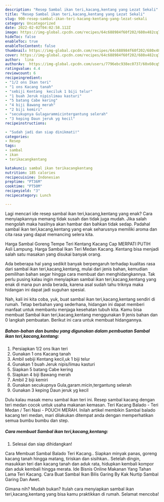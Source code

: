```yaml
---
description: "Resep Sambal ikan teri,kacang,kentang yang Lezat Sekali"
title: "Resep Sambal ikan teri,kacang,kentang yang Lezat Sekali"
slug: 900-resep-sambal-ikan-teri-kacang-kentang-yang-lezat-sekali
category: Uncategorized
date: 2022-02-02T04:02:58.112Z
image: https://img-global.cpcdn.com/recipes/64c688984f60f202/680x482cq70/sambal-ikan-terikacangkentang-foto-resep-utama.jpg
hideToc: false
enableToc: true
enableTocContent: false
thumbnail: https://img-global.cpcdn.com/recipes/64c688984f60f202/680x482cq70/sambal-ikan-terikacangkentang-foto-resep-utama.jpg
cover: https://img-global.cpcdn.com/recipes/64c688984f60f202/680x482cq70/sambal-ikan-terikacangkentang-foto-resep-utama.jpg
author:  lina
authorAv:  https://img-global.cpcdn.com/users/7796ebc938ec0737/60x60cq50/avatar.jpg
ratingvalue: 4.4
reviewcount: 6
recipeingredient:
- "1/2 ons Ikan teri"
- "1 ons Kacang tanah"
- "sebiji Kentang  keciluk 1 biji telur"
- "1 buah Jeruk nipislimau kasturi"
- "5 batang Cabe kering"
- "4 biji Bawang merah"
- "2 biji kemiri"
- "secukupnya Gulagarammicintergantung selerah"
- "3 keping Daun jeruk yg kecil"
recipeinstructions:

- "Sudah jadi dan siap dinikmati!"
categories:
- Resep
tags:
- sambal
- ikan
- terikacangkentang

katakunci: sambal ikan terikacangkentang 
nutrition: 185 calories
recipecuisine: Indonesian
preptime: "PT36M"
cooktime: "PT50M"
recipeyield: "3"
recipecategory: Lunch

---
```



Lagi mencari ide resep sambal ikan teri,kacang,kentang yang enak? Cara menyiapkannya memang tidak susah dan tidak juga mudah. Jika salah mengolah maka hasilnya akan hambar dan bahkan tidak sedap. Padahal sambal ikan teri,kacang,kentang yang enak seharusnya memiliki aroma dan cita rasa yang dapat memancing selera kita.


Harga Sambal Goreng Tempe Teri Kentang Kacang Cap MERPATI PUTIH Asli Lampung. Harga Sambal Ikan Teri Medan Kacang. Kentang bisa menjadi salah satu masakan yang disukai banyak orang.

Ada beberapa hal yang sedikit banyak berpengaruh terhadap kualitas rasa dari sambal ikan teri,kacang,kentang, mulai dari jenis bahan, kemudian pemilihan bahan segar hingga cara membuat dan menghidangkannya. Tak perlu pusing kalau ingin menyiapkan sambal ikan teri,kacang,kentang yang enak di mana pun anda berada, karena asal sudah tahu triknya maka hidangan ini dapat jadi suguhan spesial.


Nah, kali ini kita coba, yuk, buat sambal ikan teri,kacang,kentang sendiri di rumah. Tetap berbahan yang sederhana, hidangan ini dapat memberi manfaat untuk membantu menjaga kesehatan tubuh kita. Kamu bisa membuat Sambal ikan teri,kacang,kentang menggunakan 9 jenis bahan dan 0 langkah pembuatan. Berikut ini cara untuk membuat hidangannya.

<!--inarticleads1-->

##### Bahan-bahan dan bumbu yang digunakan dalam pembuatan Sambal ikan teri,kacang,kentang:

1. Persiapkan 1/2 ons Ikan teri
1. Gunakan 1 ons Kacang tanah
1. Ambil sebiji Kentang  kecil,uk 1 biji telur
1. Gunakan 1 buah Jeruk nipis/limau kasturi
1. Siapkan 5 batang Cabe kering
1. Siapkan 4 biji Bawang merah
1. Ambil 2 biji kemiri
1. Gunakan secukupnya Gula,garam.micin,tergantung selerah
1. Gunakan 3 keping Daun jeruk yg kecil


Dulu kalau masak menu sambal ikan teri ini. Resep sambal kacang dengan teri medan cocok untuk usaha makanan kemasan. Teri Kacang Balado - Teri Medan / Teri Nasi - POUCH MERAH. Inilah artikel membikin Sambal balado kacang teri medan, mari dilakukan ditempat anda dengan memperhatikan semua bumbu bumbu dan step. 

<!--inarticleads2-->

##### Cara membuat Sambal ikan teri,kacang,kentang:


1. Selesai dan siap dihidangkan!

Cara Membuat Sambal Balado Teri Kacang.. Siapkan minyak panas, goreng kacang tanah hingga matang, tiriskan dan sisihkan.. Setelah dingin, masukkan teri dan kacang tanah dan aduk rata, hidupkan kembali kompor dan aduk kembali hingga merata. Ide Bisnis Online Makanan Yang Tahan Lama Teri Kacang. Cara Buat Sambal Ikan Bilis Garing By Kak Nurtip Sambal Garing Dan Awet. 

Gimana nih? Mudah bukan? Itulah cara menyiapkan sambal ikan teri,kacang,kentang yang bisa kamu praktikkan di rumah. Selamat mencoba!
